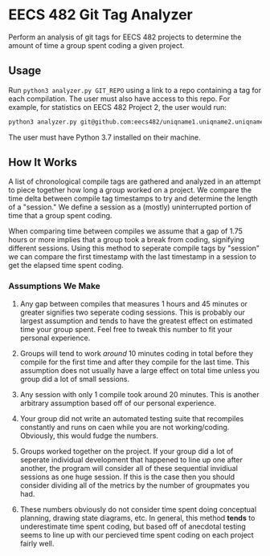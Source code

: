 # EECS 482 Git Tag Analyzer

Perform an analysis of git tags for EECS 482 projects to determine the amount of time a group spent coding a given project.

## Usage

Run `python3 analyzer.py GIT_REPO` using a link to a repo containing a tag for each compilation. The user must also have access to this repo. For example, for statistics on EECS 482 Project 2, the user would run:

```bash
python3 analyzer.py git@github.com:eecs482/uniqname1.uniqname2.uniqname3.2
```

The user must have Python 3.7 installed on their machine.

## How It Works

A list of chronological compile tags are gathered and analyzed in an attempt to piece together how long a group worked on a project. We compare the time delta between compile tag timestamps to try and determine the length of a "session." We define a session as a (mostly) uninterrupted portion of time that a group spent coding.

When comparing time between compiles we assume that a gap of 1.75 hours or more implies that a group took a break from coding, signifying different sessions. Using this method to seperate compile tags by "session" we can compare the first timestamp with the last timestamp in a session to get the elapsed time spent coding.

### Assumptions We Make

1. Any gap between compiles that measures 1 hours and 45 minutes or greater signifies two seperate coding sessions. This is probably our largest assumption and tends to have the greatest effect on estimated time your group spent. Feel free to tweak this number to fit your personal experience.

2. Groups will tend to work *around* 10 minutes coding in total before they compile for the first time and after they compile for the last time. This assumption does not usually have a large effect on total time unless you group did a lot of small sessions.

3. Any session with only 1 compile took around 20 minutes. This is another arbitrary assumption based off of our personal experience.

4. Your group did not write an automated testing suite that recompiles constantly and runs on caen while you are not working/coding. Obviously, this would fudge the numbers.

5. Groups worked together on the project. If your group did a lot of seperate individual development that happened to line up one after another, the program will consider all of these sequential invidiual sessions as one huge session. If this is the case then you should consider dividing all of the metrics by the number of groupmates you had.

6. These numbers obviously do not consider time spent doing conceptual planning, drawing state diagrams, etc. In general, this method **tends** to underestimate time spent coding, but based off of anecdotal testing seems to line up with our percieved time spent coding on each project fairly well.
